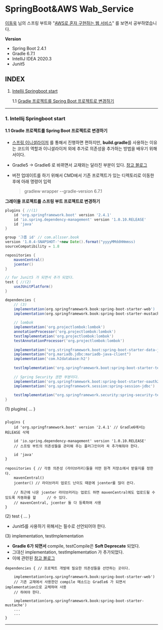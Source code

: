 # SpringBoot&AWS Wab_Service

[이동욱](https://jojoldu.tistory.com/539) 님의 스프링 부트와 "[AWS로 혼자 구현하는 웹 서비스](https://www.google.com/search?q=%EC%8A%A4%ED%94%84%EB%A7%81%EB%B6%80%ED%8A%B8%EC%99%80+aws%EB%A1%9C+%ED%98%BC%EC%9E%90+%EA%B5%AC%ED%98%84%ED%95%98%EB%8A%94+%EC%9B%B9%EC%84%9C%EB%B9%84%EC%8A%A4&oq=%EC%8A%A4%ED%94%84%EB%A7%81%EB%B6%80%ED%8A%B8%EC%99%80+AWS&aqs=chrome.0.0l2j69i57j0l2j69i60.14329j1j7&sourceid=chrome&ie=UTF-8)" 를 보면서 공부하였습니다.

**Version**

* Spring Boot 2.4.1
* Gradle 6.7.1
* IntelliJ IDEA 2020.3
* Junit5



## INDEX

1. [Intellij Springboot start](#intellij_springboot_start)

   1.1 [Gradle 프로젝트를 Spring Boot 프로젝트로 변경하기](#Gradle_프로젝트를_Spring_Boot_프로젝트로_변경하기)

---

### 1. Intellij Springboot start

#### 1.1 Gradle 프로젝트를 Spring Boot 프로젝트로 변경하기

* [스프링 이니셜라이저](https://start.spring.io/) 를 통해서 진행하면 편하지만, **build.gradle**를 사용하는 이유는 코드의 역할과 이니셜라이저 외에 추가로 의존성을 추가하는 방법을 배우기 위해서이다.

* Gradle5 -> Gradle6 로 바뀌면서 교재와는 달라진 부분이 있다. [참고 블로그](https://jojoldu.tistory.com/539)

* 버전 업데이트를 하기 위해서 CMD에서 기존 프로젝트가 있는 디렉토리로 이동한 후에 아래 명령어 입력

  > gradlew wrapper --gradle-version 6.7.1



**그레이들 프로젝트를 스프링 부트 프로젝트로 변경하기**

```build.gradle
plugins { //(1)
	id 'org.springframework.boot' version '2.4.1'
	id 'io.spring.dependency-management' version '1.0.10.RELEASE'
	id 'java'
}

group '그룹 id' // com.allsser.book
version '1.0.4-SNAPSHOT-'+new Date().format("yyyyMMddHHmmss)
sourceCompatibility = 1.8

repositories {
	mavenCentral()
	jcenter()
}

// for Junit5 가 되면서 추가 되었다.
test { //(2)
	useJUnitPlatform()
}

dependencies {
	// (3)
	implementation(org.springframework.book:spring-boot-starter-web')
	implementation(org.springframework.book:spring-boot-starter-mustache')
	
	// lombok
	implementation('org.projectlombok:lombok')
	annotationProcessor('org.projectlombok:lombok')
	testlmplementation('org.projectlombok:lombok')
	testAnnotationProcessor('org.projectlombok:lombok')
	
	implementation('org.stringframework.boot:spring-boot-starter-data-jpa')
	implementation("org.mariadb.jdbc:mariadb-java-client")
	implementation('com.h2database:h2')
	
	testlmplementation('org.springframework.boot:spring-boot-starter-test')
	
	// Spring Security 권한 부분이다.
	implementation('org.springframework.boot:spring-boot-starter-oauth2-client')
	implementation('org.springframework.session:spring-session-jdbc')
	
	testlmplementation("org.springframework.security:spring-security-test")
}
```

(1) plugins{ ... }

```

plugins {
	id 'org.springframework.boot' version '2.4.1' // Gradle6에서는 RELEASE 삭제
	
	id 'io.spring.dependency-management' version '1.0.10.RELEASE'
	// 스프링 부트의 의존성들을 관리해 주는 플러그인이라 꼭 추가해줘야 한다.
	
	id 'java'
}

repositories { // 각종 의존성 (라이브러리)들을 어떤 원격 저장소에서 받을지를 정한다.
    mavenCentral()
    jcenter() // 라이브러리 업로드 난이도 때문에 jcenter를 많이 쓴다.
    
    // 최근에 나온 jcenter 라이브러리는 업로드 하면 mavenCentral에도 업로드될 수 있도록 자동화를 할 	 // 수 있다.
    // mavenCentral, jcenter 둘 다 등록하여 사용
}
```

(2)  test { ... }

* Junit5를 사용하기 위해서는 필수로 선언되어야 한다.

(3)  implementation, testlmplementation

* **Gradle 6가 되면서** compile, testCompile은 **Soft Deprecate** 되었다.
* 그대신 implementation, testlmplementation 가 추가되었다.
* 이에 관련된 [참고 블로그](https://jojoldu.tistory.com/538)

```(3)
dependencies { // 프로젝트 개발에 필요한 의존성들을 선언하는 곳이다.
	
	implementation(org.springframework.book:spring-boot-starter-web')
	// 기존 교재에서 사용한던 compile 메소드는 Gradle6 가 되면서 implementation으로 교체하여 사용
	// 하여야 한다.
	
	implementation(org.springframework.book:spring-boot-starter-mustache')
	...
	...
}
```



---

